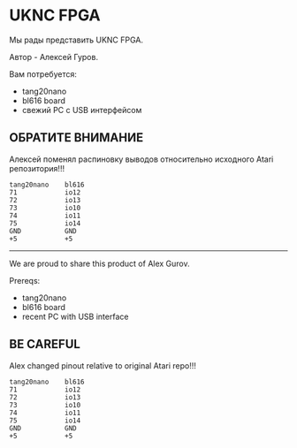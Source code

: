 # UKNC FPGA

Мы рады представить UKNC FPGA.

Автор - Алексей Гуров.

Вам потребуется:
- tang20nano
- bl616 board
- свежий PC с USB интерфейсом

## ОБРАТИТЕ ВНИМАНИЕ

Алексей поменял распиновку выводов относительно
исходного Atari репозитория!!!

```
tang20nano    bl616
71            io12
72            io13
73            io10
74            io11
75            io14
GND           GND
+5            +5
```

---

We are proud to share this product of Alex Gurov.

Prereqs:
- tang20nano
- bl616 board
- recent PC with USB interface

## BE CAREFUL

Alex changed pinout relative to original Atari repo!!!

```
tang20nano    bl616
71            io12
72            io13
73            io10
74            io11
75            io14
GND           GND
+5            +5
```
